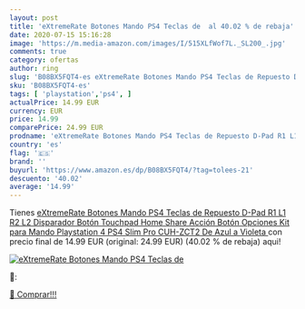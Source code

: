 ```yaml
---
layout: post
title: 'eXtremeRate Botones Mando PS4 Teclas de  al 40.02 % de rebaja'
date: 2020-07-15 15:16:28
image: 'https://m.media-amazon.com/images/I/515XLfWof7L._SL200_.jpg'
comments: true
category: ofertas
author: ring
slug: 'B08BX5FQT4-es eXtremeRate Botones Mando PS4 Teclas de Repuesto D-Pad R1...'
sku: 'B08BX5FQT4-es'
tags: [ 'playstation','ps4', ]
actualPrice: 14.99 EUR
currency: EUR
price: 14.99
comparePrice: 24.99 EUR
prodname: 'eXtremeRate Botones Mando PS4 Teclas de Repuesto D-Pad R1 L1 R2 L2 Disparador Botón Touchpad Home Share Acción Botón Opciones Kit para Mando Playstation 4 PS4 Slim Pro CUH-ZCT2 De Azul a Violeta '
country: 'es'
flag: '🇪🇸'
brand: ''
buyurl: 'https://www.amazon.es/dp/B08BX5FQT4/?tag=tolees-21'
descuento: '40.02'
average: '14.99'
---
```


Tienes [eXtremeRate Botones Mando PS4 Teclas de Repuesto D-Pad R1 L1 R2 L2 Disparador Botón Touchpad Home Share Acción Botón Opciones Kit para Mando Playstation 4 PS4 Slim Pro CUH-ZCT2 De Azul a Violeta ](https://www.amazon.es/dp/B08BX5FQT4/?tag=tolees-21) con precio final de  14.99 EUR (original: 24.99 EUR) (40.02 %  de rebaja) aqui!

[![eXtremeRate Botones Mando PS4 Teclas de ](https://m.media-amazon.com/images/I/515XLfWof7L._SL200_.jpg)](https://www.amazon.es/dp/B08BX5FQT4/?tag=tolees-21)

🔎:


[🛒 Comprar!!!](https://www.amazon.es/dp/B08BX5FQT4/?tag=tolees-21)
